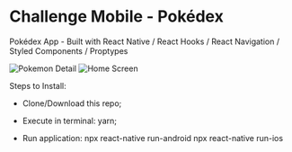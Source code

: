 # Challenge Mobile - Pokédex
Pokédex App - Built with React Native / React Hooks / React Navigation / Styled Components / Proptypes

![Pokemon Detail](https://github.com/daviaugustos/ChallengeMobilePokedex/blob/master/github%20readme/pokemon-detail.jpg)
![Home Screen](https://github.com/daviaugustos/ChallengeMobilePokedex/blob/master/github%20readme/pokemon-detail.jpg)

Steps to Install:

- Clone/Download this repo;

- Execute in terminal: yarn;

- Run application:
  npx react-native run-android 
  npx react-native run-ios
